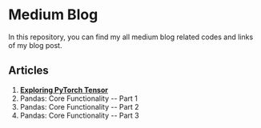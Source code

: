 # Medium Blog

In this repository, you can find my all medium blog related codes and links of my blog post.

## Articles

1. [**Exploring PyTorch Tensor**](https://medium.com/@sushil.kisu/exploring-pytorch-tensor-ed1adb42d29b)
2. Pandas: Core Functionality -- Part 1
3. Pandas: Core Functionality -- Part 2
4. Pandas: Core Functionality -- Part 3


